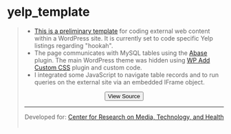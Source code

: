 # yelp_template
<blockquote>
<ul>
	<li><a href="http://www.colditzjb.com/template/?num=1" target="_blank">This is a preliminary template</a> for coding external web content within a WordPress site. It is currently set to code specific Yelp listings regarding "hookah".</li>
	<li>The page communicates with MySQL tables using the <a href="https://wordpress.org/plugins/abase/" target="_blank">Abase</a> plugin. The main WordPress theme was hidden using <a href="https://wordpress.org/plugins/wp-add-custom-css/" target="_blank">WP Add Custom CSS</a> plugin and custom code.</li>
	<li>I integrated some JavaScript to navigate table records and to run queries on the external site via an embedded IFrame object.</li>
</ul><center><form action="view-source:http://www.colditzjb.com/template/?num=1" target="_blank"><input type="submit" value="View Source"></form> </center>
<hr><p align="right">Developed for: <a href="https://twitter.com/CRMTH_Pitt" target="_blank">Center for Research on Media, Technology, and Health</a><br><br></p></blockquote>
